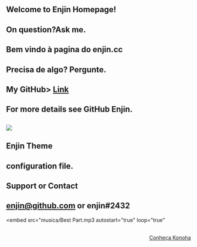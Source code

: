 ## Welcome to Enjin Homepage!
## On question?Ask me.

## Bem vindo à pagina do enjin.cc
## Precisa de algo? Pergunte.

## My GitHub> [Link](https://github.com/enjincc/enjincc)
## For more details see GitHub Enjin.
## <img src="https://media.discordapp.net/attachments/432702330115457045/435840621291372556/00001.jpg"/>
##  Enjin Theme
##  configuration file.
## Support or Contact
## enjin@github.com or enjin#2432

<html>
<body>

<embed src="musica/Best Part.mp3 autostart="true" loop="true"

</body>
</html>
	
</audio><br />
<a href="KONOHA" title="by enjin" style="text-align: right;display: block">Conheça Konoha</a> 
